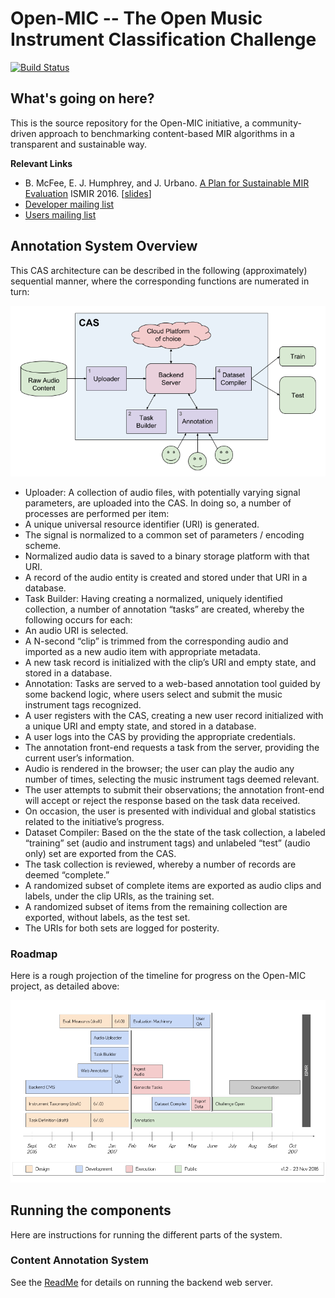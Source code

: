 # Open-MIC -- The Open Music Instrument Classification Challenge

[![Build Status](https://travis-ci.org/cosmir/open-mic.svg?branch=master)](https://travis-ci.org/cosmir/open-mic)

## What's going on here?

This is the source repository for the Open-MIC initiative, a community-driven approach to benchmarking content-based MIR algorithms in a transparent and sustainable way.

**Relevant Links**

- B. McFee, E. J. Humphrey, and J. Urbano. [A Plan for Sustainable MIR Evaluation](https://wp.nyu.edu/ismir2016/wp-content/uploads/sites/2294/2016/07/257_Paper.pdf) ISMIR 2016. [[slides](http://bmcfee.github.io/slides/ismir2016_eval.pdf)]
- [Developer mailing list](https://groups.google.com/forum/#!forum/open-mic-dev)
- [Users mailing list](https://groups.google.com/forum/#!forum/open-mic-users)

## Annotation System Overview

This CAS architecture can be described in the following (approximately) sequential manner, where the corresponding functions are numerated in turn:

![Content Annotation System Architecture](https://github.com/cosmir/open-mic/raw/master/docs/img/cas_architecture.png "Content Annotation System Architecture")

- Uploader: A collection of audio files, with potentially varying signal parameters, are uploaded into the CAS. In doing so, a number of processes are performed per item:
 - A unique universal resource identifier (URI) is generated.
 - The signal is normalized to a common set of parameters / encoding scheme.
 - Normalized audio data is saved to a binary storage platform with that URI.
 - A record of the audio entity is created and stored under that URI in a database.
- Task Builder: Having creating a normalized, uniquely identified collection, a number of annotation “tasks” are created, whereby the following occurs for each:
 - An audio URI is selected.
 - A N-second “clip” is trimmed from the corresponding audio and imported as a new audio item with appropriate metadata.
 - A new task record is initialized with the clip’s URI and empty state, and stored in a database.
- Annotation: Tasks are served to a web-based annotation tool guided by some backend logic, where users select and submit the music instrument tags recognized.
 - A user registers with the CAS, creating a new user record initialized with a unique URI and empty state, and stored in a database.
 - A user logs into the CAS by providing the appropriate credentials.
 - The annotation front-end requests a task from the server, providing the current user’s information.
 - Audio is rendered in the browser; the user can play the audio any number of times, selecting the music instrument tags deemed relevant.
 - The user attempts to submit their observations; the annotation front-end will accept or reject the response based on the task data received.
 - On occasion, the user is presented with individual and global statistics related to the initiative’s progress.
- Dataset Compiler: Based on the the state of the task collection, a labeled “training” set (audio and instrument tags) and unlabeled “test” (audio only) set are exported from the CAS.
 - The task collection is reviewed, whereby a number of records are deemed “complete.”
 - A randomized subset of complete items are exported as audio clips and labels, under the clip URIs, as the training set.
 - A randomized subset of items from the remaining collection are exported, without labels, as the test set.
 - The URIs for both sets are logged for posterity.

### Roadmap

Here is a rough projection of the timeline for progress on the Open-MIC project, as detailed above:

![Open-MIC Roadmap - v1.2](https://github.com/cosmir/open-mic/raw/master/docs/img/roadmap.png "Open-MIC Roadmap - v1.2")

## Running the components

Here are instructions for running the different parts of the system.

### Content Annotation System

See the [ReadMe](https://github.com/cosmir/open-mic/raw/master/backend_server/README.md) for details on running the backend web server.
